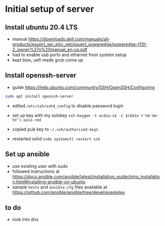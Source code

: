 # Initial setup of server

## Install ubuntu 20.4 LTS

- manual <https://downloads.dell.com/manuals/all-products/esuprt_ser_stor_net/esuprt_poweredge/poweredge-t110-2_owner%27s%20manual_en-us.pdf>
- had to enable usb ports and ethernet from system setup
- kept bios, uefi made grub come up

## Install openssh-server

- guide <https://help.ubuntu.com/community/SSH/OpenSSH/Configuring>

```bash
sudo apt install openssh-server
```

- edited `/etc/ssh/sshd_config` to disable password login

- set up key with my solokey `ssh-keygen -t ecdsa-sk -C $(date +'%d-%m-%Y')-solo-red`
- copied pub key to `~/.ssh/authorized-keys`
- restarted sshd `sudo systemctl restart ssh`

## Set up ansible

- use existing user with sudo
- followed instructions at <https://docs.ansible.com/ansible/latest/installation_guide/intro_installation.html#installing-ansible-on-ubuntu>
- sample `hosts` and `ansible.cfg` files available at <https://github.com/ansible/ansible/tree/devel/examples>

## to do

- look into dns
